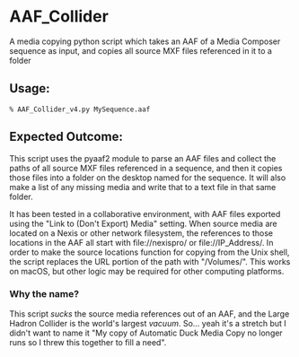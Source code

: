 # AAF_Collider
A media copying python script which takes an AAF of a Media Composer sequence as input, and copies all source MXF files referenced in it to a folder

## Usage:

```% AAF_Collider_v4.py MySequence.aaf```

## Expected Outcome:
This script uses the pyaaf2 module to parse an AAF files and collect the paths of all source MXF files referenced in a sequence, and then it copies those files into a folder on the desktop named for the sequence. It will also make a list of any missing media and write that to a text file in that same folder.

It has been tested in a collaborative environment, with AAF files exported using the "Link to (Don't Export) Media" setting. When source media are located on a Nexis or other network filesystem, the references to those locations in the AAF all start with file://nexispro/ or file://IP_Address/. In order to make the source locations function for copying from the Unix shell, the script replaces the URL portion of the path with "/Volumes/". This works on macOS, but other logic may be required for other computing platforms. 

### Why the name?
This script _sucks_ the source media references out of an AAF, and the Large Hadron Collider is the world's largest *vacuum*. So… yeah it's a stretch but I didn't want to name it "My copy of Automatic Duck Media Copy no longer runs so I threw this together to fill a need".
